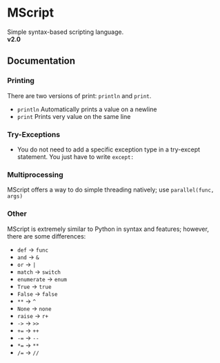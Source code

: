 # MScript
Simple syntax-based scripting language. <br />
**v2.0**
## Documentation
### Printing
There are two versions of print: `println` and `print`. <br />
- `println` Automatically prints a value on a newline <br />
- `print` Prints very value on the same line <br />

### Try-Exceptions
- You do not need to add a specific exception type in a try-except statement. You just have to write `except:`

### Multiprocessing
MScript offers a way to do simple threading natively; use `parallel(func, args)`

### Other
MScript is extremely similar to Python in syntax and features; however, there are some differences: <br/>
- `def` -> `func` <br />
- `and` -> `&` <br />
- `or` -> `|` <br />
- `match` -> `switch` <br />
- `enumerate` -> `enum` <br />
- `True` -> `true` <br />
- `False` -> `false` <br />
- `**` -> `^` <br />
- `None` -> `none` <br />
- `raise` -> `r+` <br />
- `->` -> `>>` <br />
- `+=` -> `++` <br />
- `-=` -> `--` <br />
- `*=` -> `**` <br />
- `/=` -> `//` <br />
